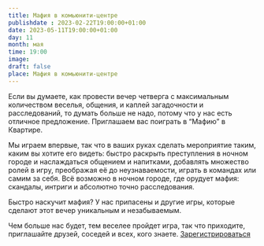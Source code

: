 ```yaml
---
title: Мафия в комьюнити-центре
publishdate : 2023-02-22T19:00:00+01:00
date: 2023-05-11T19:00:00+01:00
day: 11
month: мая
time: 19:00
image: 
draft: false
place: Мафия в комьюнити-центре
---
```

Если вы думаете, как провести вечер четверга с максимальным количеством веселья, общения, и каплей загадочности и расследований, то думать больше не надо, потому что у нас есть отличное предложение. Приглашаем вас поиграть в “Мафию” в Квартире.

Мы играем впервые, так что в ваших руках сделать мероприятие таким, каким вы хотите его видеть: быстро раскрыть преступления в ночном городе и наслаждаться общением и напитками, добавлять множество ролей в игру, преображая её до неузнаваемости, играть в командах или самим за себя. Всё возможно в ночном городе, где орудует мафия: скандалы, интриги и абсолютно точно расследования.

Быстро наскучит мафия? У нас припасены и другие игры, которые сделают этот вечер уникальным и незабываемым.

Чем больше нас будет, тем веселее пройдет игра, так что приходите, приглашайте друзей, соседей и всех, кого знаете.
[Зарегистрироваться](https://www.eventbrite.de/e/632611155997)